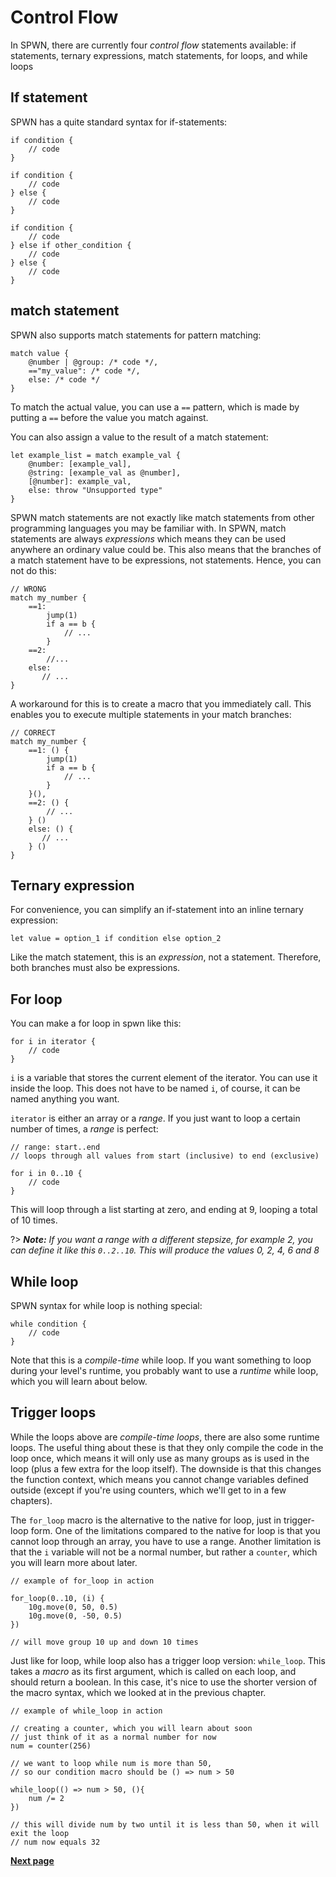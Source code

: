 # Control Flow

In SPWN, there are currently four _control flow_ statements available: if statements, ternary expressions, match statements, for loops, and while loops

## If statement

SPWN has a quite standard syntax for if-statements:

```spwn
if condition {
    // code
}

if condition {
    // code
} else {
    // code
}

if condition {
    // code
} else if other_condition {
    // code
} else {
    // code
}
```

## match statement

SPWN also supports match statements for pattern matching:

```spwn
match value {
    @number | @group: /* code */,
    =="my_value": /* code */,
    else: /* code */
}
```

To match the actual value, you can use a `==` pattern, which is made by putting a `==` before the value you match against.

You can also assign a value to the result of a match statement:

```spwn
let example_list = match example_val {
    @number: [example_val],
    @string: [example_val as @number],
    [@number]: example_val,
    else: throw "Unsupported type"
}
```

SPWN match statements are not exactly like match statements from other programming languages you may be familiar with. In SPWN, match statements are always _expressions_ which means they can be used anywhere an ordinary value could be. This also means that the branches of a match statement have to be expressions, not statements. Hence, you can not do this:

```spwn
// WRONG
match my_number {
    ==1:
        jump(1)
        if a == b {
            // ...
        }
    ==2:
        //...
    else:
       // ...
}
```

A workaround for this is to create a macro that you immediately call. This enables you to execute multiple statements in your match branches:

```spwn
// CORRECT
match my_number {
    ==1: () {
        jump(1)
        if a == b {
            // ...
        }
    }(),
    ==2: () {
        // ...
    } ()
    else: () {
       // ...
    } ()
}
```

## Ternary expression

For convenience, you can simplify an if-statement into an inline ternary expression:

```spwn
let value = option_1 if condition else option_2
```

Like the match statement, this is an _expression_, not a statement. Therefore, both branches must also be expressions.

## For loop

You can make a for loop in spwn like this:

```spwn
for i in iterator {
    // code
}
```

`i` is a variable that stores the current element of the iterator. You can use it inside the loop. This does not have to be named `i`, of course, it can be named anything you want.

`iterator` is either an array or a _range_. If you just want to loop a certain number of times, a _range_ is perfect:

```spwn
// range: start..end
// loops through all values from start (inclusive) to end (exclusive)

for i in 0..10 {
    // code
}
```

This will loop through a list starting at zero, and ending at 9, looping a total of 10 times.

?> _**Note:** If you want a range with a different stepsize, for example 2, you can define it like this `0..2..10`. This will produce the values 0, 2, 4, 6 and 8_

## While loop

SPWN syntax for while loop is nothing special:

```spwn
while condition {
    // code
}
```

Note that this is a _compile-time_ while loop. If you want something to loop during your level's runtime, you probably want to use a _runtime_ while loop, which you will learn about below.

## Trigger loops

While the loops above are _compile-time loops_, there are also some runtime loops. The useful thing about these is that they only compile the code in the loop once, which means it will only use as many groups as is used in the loop (plus a few extra for the loop itself). The downside is that this changes the function context, which means you cannot change variables defined outside (except if you're using counters, which we'll get to in a few chapters).

The `for_loop` macro is the alternative to the native for loop, just in trigger-loop form. One of the limitations compared to the native for loop is that you cannot loop through an array, you have to use a range. Another limitation is that the `i` variable will not be a normal number, but rather a `counter`, which you will learn more about later.

```spwn
// example of for_loop in action

for_loop(0..10, (i) {
    10g.move(0, 50, 0.5)
    10g.move(0, -50, 0.5)
})

// will move group 10 up and down 10 times
```

Just like for loop, while loop also has a trigger loop version: `while_loop`. This takes a _macro_ as its first argument, which is called on each loop, and should return a boolean. In this case, it's nice to use the shorter version of the macro syntax, which we looked at in the previous chapter.

```spwn
// example of while_loop in action

// creating a counter, which you will learn about soon
// just think of it as a normal number for now
num = counter(256)

// we want to loop while num is more than 50,
// so our condition macro should be () => num > 50

while_loop(() => num > 50, (){
    num /= 2
})

// this will divide num by two until it is less than 50, when it will exit the loop
// num now equals 32
```

[**Next page**](triggerlanguage/5counter.md)
